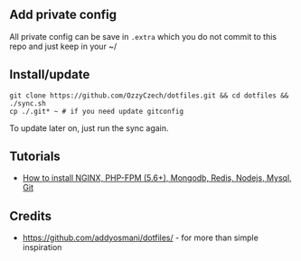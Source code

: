 ## Add private config

All private config can be save in `.extra` which you do not commit to this repo and just keep in your ~/

## Install/update

    git clone https://github.com/OzzyCzech/dotfiles.git && cd dotfiles && ./sync.sh
    cp ./.git* ~ # if you need update gitconfig

To update later on, just run the sync again.

## Tutorials

- [How to install NGINX, PHP-FPM (5.6+), Mongodb, Redis, Nodejs, Mysql, Git](https://github.com/OzzyCzech/dotfiles/blob/master/install.md)

## Credits

- https://github.com/addyosmani/dotfiles/ - for more than simple inspiration